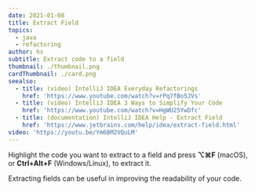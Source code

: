 ```yaml
---
date: 2021-01-08
title: Extract Field
topics:
  - java
  - refactoring
author: hs
subtitle: Extract code to a field
thumbnail: ./thumbnail.png
cardThumbnail: ./card.png
seealso:
  - title: (video) IntelliJ IDEA Everyday Refactorings
    href: 'https://www.youtube.com/watch?v=rPq7fBo5JVs'
  - title: (video) IntelliJ IDEA 3 Ways to Simplify Your Code
    href: 'https://www.youtube.com/watch?v=HgWU25YwDfc'
  - title: (documentation) IntelliJ IDEA Help - Extract Field
    href: 'https://www.jetbrains.com/help/idea/extract-field.html'
video: 'https://youtu.be/Ym6BM2VQuLM'
---
```

Highlight the code you want to extract to a field and press **⌥⌘F** (macOS), or **Ctrl+Alt+F** (Windows/Linux), to extract it.

Extracting fields can be useful in improving the readability of your code.

